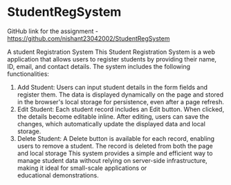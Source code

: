 # StudentRegSystem
GitHub link for the assignment - https://github.com/nishant23042002/StudentRegSystem


A student Registration System
This Student Registration System is a web application that allows users to register students by providing their name, ID, email, and contact details. The system includes the following functionalities:
1. Add Student: Users can input student details in the form fields and register them. The data is displayed dynamically on the page and stored in the browser's local storage for persistence, even after a page refresh.
2. Edit Student: Each student record includes an Edit button. When clicked, the details become editable inline. After editing, users can save the changes, which automatically update the displayed data and local storage.
3. Delete Student: A Delete button is available for each record, enabling users to remove a student. The record is deleted from both the page and local storage
This system provides a simple and efficient way to manage student data without relying on server-side infrastructure, making it ideal for small-scale applications or educational demonstrations.